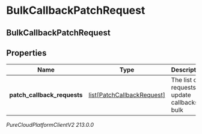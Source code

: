 # BulkCallbackPatchRequest

## BulkCallbackPatchRequest

## Properties

|Name | Type | Description | Notes|
|------------ | ------------- | ------------- | -------------|
| **patch_callback_requests** | [list[PatchCallbackRequest]](PatchCallbackRequest) | The list of requests to update callbacks in bulk | |



_PureCloudPlatformClientV2 213.0.0_
